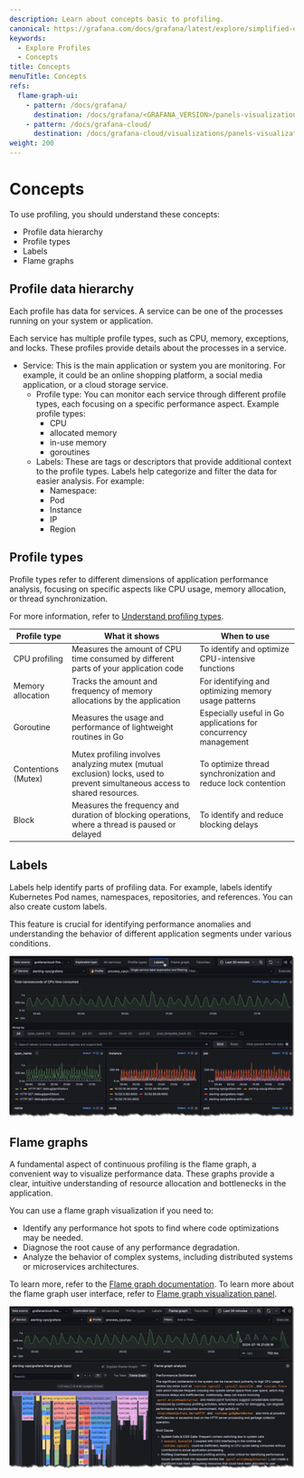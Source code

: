 ```yaml
---
description: Learn about concepts basic to profiling.
canonical: https://grafana.com/docs/grafana/latest/explore/simplified-exploration/profiles/concepts/
keywords:
  - Explore Profiles
  - Concepts
title: Concepts
menuTitle: Concepts
refs:
  flame-graph-ui:
    - pattern: /docs/grafana/
      destination: /docs/grafana/<GRAFANA_VERSION>/panels-visualizations/visualizations/flame-graph/
    - pattern: /docs/grafana-cloud/
      destination: /docs/grafana-cloud/visualizations/panels-visualizations/visualizations/flame-graph/
weight: 200
---
```


# Concepts

To use profiling, you should understand these concepts:

* Profile data hierarchy
* Profile types
* Labels
* Flame graphs

## Profile data hierarchy

Each profile has data for services. A service can be one of the processes running on your system or application.

Each service has multiple profile types, such as CPU, memory, exceptions, and locks. These profiles provide details about the processes in a service.

* Service:  This is the main application or system you are monitoring. For example, it could be an online shopping platform, a social media application, or a cloud storage service.
  * Profile type: You can monitor each service through different profile types, each focusing on a specific performance aspect. Example profile types:
    * CPU
    * allocated memory
    * in-use memory
    * goroutines
  * Labels: These are tags or descriptors that provide additional context to the profile types. Labels help categorize and filter the data for easier analysis. For example:
    * Namespace:
    * Pod
    * Instance
    * IP
    * Region

## Profile types

Profile types refer to different dimensions of application performance analysis, focusing on specific aspects like CPU usage, memory allocation, or thread synchronization.

For more information, refer to [Understand profiling types](https://grafana.com/docs/grafana-cloud/monitor-applications/profiles/introduction/profiling-types/).

<!-- vale Grafana.Spelling = NO -->
| Profile type | What it shows | When to use |
|---|---|---|
| CPU profiling | Measures the amount of CPU time consumed by different parts of your application code | To identify and optimize CPU-intensive functions |
| Memory allocation  | Tracks the amount and frequency of memory allocations by the application | For identifying and optimizing memory usage patterns |
| Goroutine | Measures the usage and performance of lightweight routines in Go | Especially useful in Go applications for concurrency management |
| Contentions (Mutex) | Mutex profiling involves analyzing mutex (mutual exclusion) locks, used to prevent simultaneous access to shared resources. | To optimize thread synchronization and reduce lock contention |
| Block | Measures the frequency and duration of blocking operations, where a thread is paused or delayed | To identify and reduce blocking delays |
<!-- vale Grafana.Spelling = NO -->

## Labels

Labels help identify parts of profiling data. For example, labels identify Kubernetes Pod names, namespaces, repositories, and references. You can also create custom labels.

This feature is crucial for identifying performance anomalies and understanding the behavior of different application segments under various conditions.

![Labels view in Explore Profiles](../images/explore-profiles-labels.png)

## Flame graphs

A fundamental aspect of continuous profiling is the flame graph, a convenient way to visualize performance data. These graphs provide a clear, intuitive understanding of resource allocation and bottlenecks in the application.

You can use a flame graph visualization if you need to:

* Identify any performance hot spots to find where code optimizations may be needed.
* Diagnose the root cause of any performance degradation.
* Analyze the behavior of complex systems, including distributed systems or microservices architectures.

To learn more, refer to the [Flame graph documentation](https://grafana.com/docs/grafana-cloud/monitor-applications/profiles/flamegraphs/).
To learn more about the flame graph user interface, refer to [Flame graph visualization panel](ref:flame-graph-ui).

![An example flame graph with an explanation generated by Flame graph AI](../images/explore-profiles-flamegraph-2.png)

